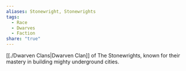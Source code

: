 ```yaml
---
aliases: Stonewright, Stonewrights
tags:
  - Race
  - Dwarves
  - Faction
share: "true"
---
```



[[./Dwarven Clans|Dwarven Clan]] of The Stonewrights, known for their mastery in building mighty underground cities.